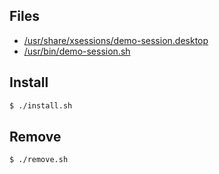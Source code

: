 
## Files

* [/usr/share/xsessions/demo-session.desktop](demo-session.desktop)
* [/usr/bin/demo-session.sh](demo-session.sh)


## Install

``` sh
$ ./install.sh
```


## Remove

``` sh
$ ./remove.sh
```
